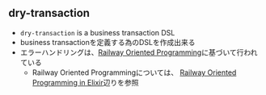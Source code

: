 ## dry-transaction

* `dry-transaction` is a business transaction DSL
* business transactionを定義する為のDSLを作成出来る
* エラーハンドリングは、[Railway Oriented Programming](http://fsharpforfunandprofit.com/rop/)に基づいて行われている
  * Railway Oriented Programmingについては、 [Railway Oriented Programming in Elixir](http://zohaib.me/railway-programming-pattern-in-elixir/)辺りを参照
